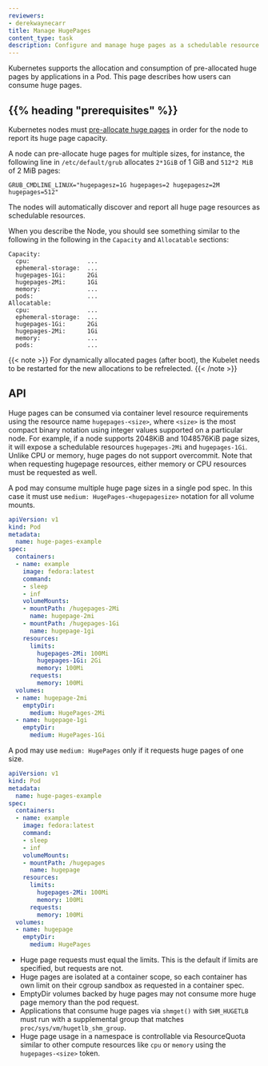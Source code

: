 ```yaml
---
reviewers:
- derekwaynecarr
title: Manage HugePages
content_type: task
description: Configure and manage huge pages as a schedulable resource in a cluster.
---
```


<!-- overview -->

Kubernetes supports the allocation and consumption of pre-allocated huge pages
by applications in a Pod. This page describes how users can consume huge pages.

## {{% heading "prerequisites" %}}

Kubernetes nodes must
[pre-allocate huge pages](https://www.kernel.org/doc/html/latest/admin-guide/mm/hugetlbpage.html)
in order for the node to report its huge page capacity.

A node can pre-allocate huge pages for multiple sizes, for instance,
the following line in `/etc/default/grub` allocates `2*1GiB` of 1 GiB
and `512*2 MiB` of 2 MiB pages:

```
GRUB_CMDLINE_LINUX="hugepagesz=1G hugepages=2 hugepagesz=2M hugepages=512"
```

The nodes will automatically discover and report all huge page resources as
schedulable resources.

When you describe the Node, you should see something similar to the following
in the following in the `Capacity` and `Allocatable` sections:

```
Capacity:
  cpu:                ...
  ephemeral-storage:  ...
  hugepages-1Gi:      2Gi
  hugepages-2Mi:      1Gi
  memory:             ...
  pods:               ...
Allocatable:
  cpu:                ...
  ephemeral-storage:  ...
  hugepages-1Gi:      2Gi
  hugepages-2Mi:      1Gi
  memory:             ...
  pods:               ...
```

{{< note >}}
For dynamically allocated pages (after boot), the Kubelet needs to be restarted
for the new allocations to be refrelected.
{{< /note >}}

<!-- steps -->

## API

Huge pages can be consumed via container level resource requirements using the
resource name `hugepages-<size>`, where `<size>` is the most compact binary
notation using integer values supported on a particular node. For example, if a
node supports 2048KiB and 1048576KiB page sizes, it will expose a schedulable
resources `hugepages-2Mi` and `hugepages-1Gi`. Unlike CPU or memory, huge pages
do not support overcommit. Note that when requesting hugepage resources, either
memory or CPU resources must be requested as well.

A pod may consume multiple huge page sizes in a single pod spec. In this case it
must use `medium: HugePages-<hugepagesize>` notation for all volume mounts.


```yaml
apiVersion: v1
kind: Pod
metadata:
  name: huge-pages-example
spec:
  containers:
  - name: example
    image: fedora:latest
    command:
    - sleep
    - inf
    volumeMounts:
    - mountPath: /hugepages-2Mi
      name: hugepage-2mi
    - mountPath: /hugepages-1Gi
      name: hugepage-1gi
    resources:
      limits:
        hugepages-2Mi: 100Mi
        hugepages-1Gi: 2Gi
        memory: 100Mi
      requests:
        memory: 100Mi
  volumes:
  - name: hugepage-2mi
    emptyDir:
      medium: HugePages-2Mi
  - name: hugepage-1gi
    emptyDir:
      medium: HugePages-1Gi
```

A pod may use `medium: HugePages` only if it requests huge pages of one size.

```yaml
apiVersion: v1
kind: Pod
metadata:
  name: huge-pages-example
spec:
  containers:
  - name: example
    image: fedora:latest
    command:
    - sleep
    - inf
    volumeMounts:
    - mountPath: /hugepages
      name: hugepage
    resources:
      limits:
        hugepages-2Mi: 100Mi
        memory: 100Mi
      requests:
        memory: 100Mi
  volumes:
  - name: hugepage
    emptyDir:
      medium: HugePages
```

- Huge page requests must equal the limits. This is the default if limits are
  specified, but requests are not.
- Huge pages are isolated at a container scope, so each container has own
  limit on their cgroup sandbox as requested in a container spec.
- EmptyDir volumes backed by huge pages may not consume more huge page memory
  than the pod request.
- Applications that consume huge pages via `shmget()` with `SHM_HUGETLB` must
  run with a supplemental group that matches `proc/sys/vm/hugetlb_shm_group`.
- Huge page usage in a namespace is controllable via ResourceQuota similar
  to other compute resources like `cpu` or `memory` using the `hugepages-<size>`
  token.

